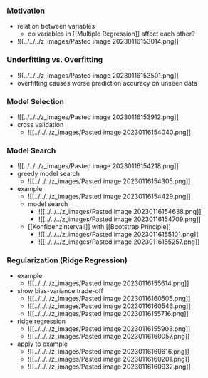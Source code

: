 ### Motivation
+ relation between variables
	+ do variables in [[Multiple Regression]] affect each other?
+ ![[../../../z_images/Pasted image 20230116153014.png]]

### Underfitting vs. Overfitting
+ ![[../../../z_images/Pasted image 20230116153501.png]]
+ overfitting causes worse prediction accuracy on unseen data

### Model Selection
+ ![[../../../z_images/Pasted image 20230116153912.png]]
+ cross validation
	+ ![[../../../z_images/Pasted image 20230116154040.png]]

### Model Search
+ ![[../../../z_images/Pasted image 20230116154218.png]]
+ greedy model search
	+ ![[../../../z_images/Pasted image 20230116154305.png]]
+ example
	+ ![[../../../z_images/Pasted image 20230116154429.png]]
	+ model search
		+ ![[../../../z_images/Pasted image 20230116154638.png]]
		+ ![[../../../z_images/Pasted image 20230116154709.png]]
	+ [[Konfidenzintervall]] with [[Bootstrap Principle]]
		+ ![[../../../z_images/Pasted image 20230116155101.png]]
		+ ![[../../../z_images/Pasted image 20230116155257.png]]

### Regularization (Ridge Regression)
+ example
	+ ![[../../../z_images/Pasted image 20230116155614.png]]
+ show bias-variance trade-off
	+ ![[../../../z_images/Pasted image 20230116160505.png]]
	+ ![[../../../z_images/Pasted image 20230116160546.png]]
	+ ![[../../../z_images/Pasted image 20230116155716.png]]
+ ridge regression
	+ ![[../../../z_images/Pasted image 20230116155903.png]]
	+ ![[../../../z_images/Pasted image 20230116160057.png]]
+ apply to example
	+ ![[../../../z_images/Pasted image 20230116160616.png]]
	+ ![[../../../z_images/Pasted image 20230116160201.png]]
	+ ![[../../../z_images/Pasted image 20230116160932.png]]
